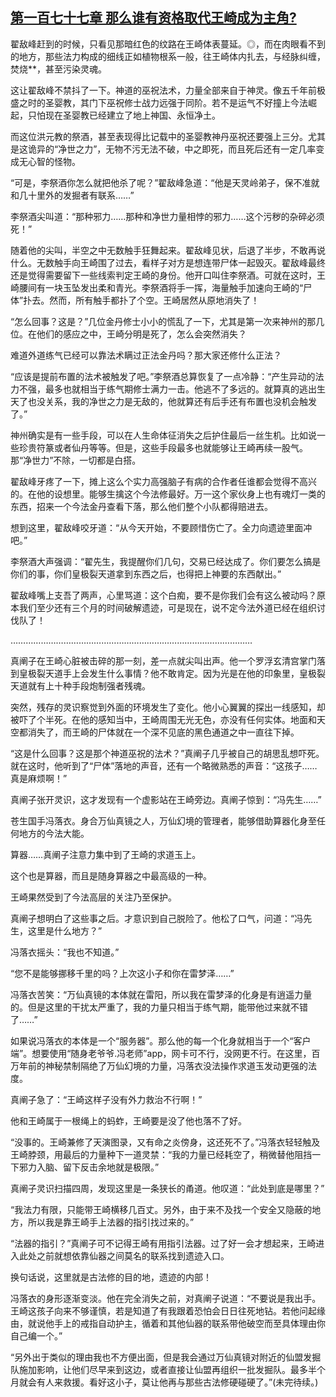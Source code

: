## [第一百七十七章 那么谁有资格取代王崎成为主角?](https://www.xxbiquge.com/11_11207/8925635.html)


  翟敌峰赶到的时候，只看见那暗红色的纹路在王崎体表蔓延。◎，而在肉眼看不到的地方，那些法力构成的细线正如植物根系一般，往王崎体内扎去，与经脉纠缠，焚烧**，甚至污染灵魂。

  这让翟敌峰不禁抖了一下。神道的巫祝法术，力量全部来自于神灵。像五千年前极盛之时的圣婴教，其门下巫祝修士战力远强于同阶。若不是运气不好撞上今法崛起，只怕现在圣婴教已经建立了地上神国、永恒净土。

  而这位洪元教的祭酒，甚至表现得比记载中的圣婴教神丹巫祝还要强上三分。尤其是这诡异的“净世之力”，无物不污无法不破，中之即死，而且死后还有一定几率变成无心智的怪物。

  “可是，李祭酒你怎么就把他杀了呢？”翟敌峰急道：“他是天灵岭弟子，保不准就和几十里外的发掘者有联系……”

  李祭酒尖叫道：“那种邪力……那种和净世力量相悖的邪力……这个污秽的杂碎必须死！”

  随着他的尖叫，半空之中无数触手狂舞起来。翟敌峰见状，后退了半步，不敢再说什么。无数触手向王崎围了过去，看样子对方是想连带尸体一起毁灭。翟敌峰最终还是觉得需要留下一些线索判定王崎的身份。他开口叫住李祭酒。可就在这时，王崎腰间有一块玉坠发出柔和青光。李祭酒将手一挥，海量触手加速向王崎的“尸体”扑去。然而，所有触手都扑了个空。王崎居然从原地消失了！

  “怎么回事？这是？”几位金丹修士小小的慌乱了一下，尤其是第一次来神州的那几位。在他们的感应之中，王崎分明是死了，怎么会突然消失？

  难道外道练气已经可以靠法术瞒过正法金丹吗？那大家还修什么正法？

  “应该是提前布置的法术被触发了吧。”李祭酒总算恢复了一点冷静：“产生异动的法力不强，最多也就相当于练气期修士满力一击。他逃不了多远的。就算真的逃出生天了也没关系，我的净世之力是无敌的，他就算还有后手还有布置也没机会触发了。”

  神州确实是有一些手段，可以在人生命体征消失之后护住最后一丝生机。比如说一些珍贵符篆或者仙丹等等。但是，这些手段最多也就能够让王崎再续一股气。那“净世力”不除，一切都是白搭。

  翟敌峰牙疼了一下，摊上这么个实力高强脑子有病的合作者任谁都会觉得不高兴的。在他的设想里。能够生擒这个今法修最好。万一这个家伙身上也有魂灯一类的东西，招来一个今法金丹查看下落，那么他们整个小队都得赔进去。

  想到这里，翟敌峰咬牙道：“从今天开始，不要顾惜伤亡了。全力向遗迹里面冲吧。”

  李祭酒大声强调：“翟先生，我提醒你们几句，交易已经达成了。你们要怎么搞是你们的事，你们皇极裂天道拿到东西之后，也得把上神要的东西献出。”

  翟敌峰嘴上支吾了两声，心里骂道：这个白痴，要不是你我们会有这么被动吗？原本我们至少还有三个月的时间破解遗迹，可是现在，说不定今法外道已经在组织讨伐队了！

  ……………………………………………………………………………………

  真阐子在王崎心脏被击碎的那一刻，差一点就尖叫出声。他一个罗浮玄清宫掌门落到皇极裂天道手上会发生什么事情？他不敢肯定。因为光是在他的印象里，皇极裂天道就有上十种手段炮制强者残魂。

  突然，残存的灵识察觉到外面的环境发生了变化。他小心翼翼的探出一线感知，却被吓了个半死。在他的感知当中，王崎周围无光无色，亦没有任何实体。地面和天空都消失了，而王崎的尸体就在一个深不见底的黑色通道之中一直往下掉。

  “这是什么回事？这是那个神道巫祝的法术？”真阐子几乎被自己的胡思乱想吓死。就在这时，他听到了“尸体”落地的声音，还有一个略微熟悉的声音：“这孩子……真是麻烦啊！”

  真阐子张开灵识，这才发现有一个虚影站在王崎旁边。真阐子惊到：“冯先生……”

  苍生国手冯落衣。身合万仙真镜之人，万仙幻境的管理者，能够借助算器化身至任何地方的今法大能。

  算器……真阐子注意力集中到了王崎的求道玉上。

  这个也是算器，而且是随身算器之中最高级的一种。

  王崎果然受到了今法高层的关注乃至保护。

  真阐子想明白了这些事之后。才意识到自己脱险了。他松了口气，问道：“冯先生，这里是什么地方？”

  冯落衣摇头：“我也不知道。”

  “您不是能够挪移千里的吗？上次这小子和你在雷梦泽……”

  冯落衣苦笑：“万仙真镜的本体就在雷阳，所以我在雷梦泽的化身是有逍遥力量的。但是这里的干扰太严重了，我的力量只相当于练气期，能带他过来就不错了……”

  如果说冯落衣的本体是一个“服务器”。那么他的每一个化身就相当于一个“客户端”。想要使用“随身老爷爷.冯老师”app，网卡可不行，没网更不行。在这里，百万年前的神秘禁制隔绝了万仙幻境的力量，冯落衣没法操作求道玉发动更强的法度。

  真阐子急了：“王崎这样子没有外力救治不行啊！”

  他和王崎属于一根绳上的蚂蚱，王崎要是没了他也落不了好。

  “没事的。王崎兼修了天演图录，又有命之炎傍身，这还死不了。”冯落衣轻轻触及王崎脖颈，用最后的力量种下一道灵禁：“我的力量已经耗空了，稍微替他阻挡一下邪力入脑、留下反击余地就是极限。”

  真阐子灵识扫描四周，发现这里是一条狭长的甬道。他叹道：“此处到底是哪里？”

  “我法力有限，只能带王崎横移几百丈。另外，由于来不及找一个安全又隐蔽的地方，所以我是靠王崎手上法器的指引找过来的。”

  “法器的指引？”真阐子可不记得王崎有用指引法器。过了好一会才想起来，王崎进入此处之前就想依靠仙器之间莫名的联系找到遗迹入口。

  换句话说，这里就是古法修的目的地，遗迹的内部！

  冯落衣的身形逐渐变淡。他在完全消失之前，对真阐子说道：“不要说是我出手。王崎这孩子向来不够谨慎，若是知道了有我跟着恐怕会日日往死地钻。若他问起缘由，就说他手上的戒指自动护主，循着和其他仙器的联系带他破空而至具体理由你自己编一个。”

  “另外出于类似的理由我也不方便出面，但是我会通过万仙真镜对附近的仙盟发掘队施加影响，让他们尽早来到这边，或者直接让仙盟再组织一批发掘队。最多半个月就会有人来救援。看好这小子，莫让他再与那些古法修硬碰硬了。”(未完待续。)
